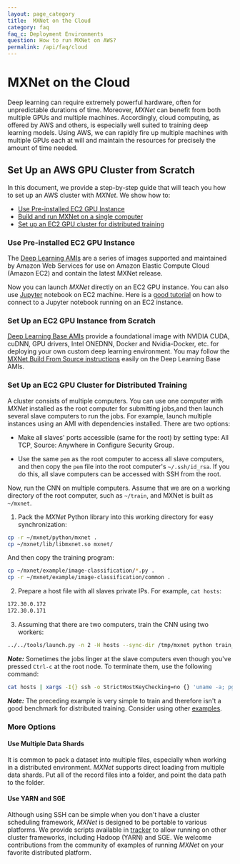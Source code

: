```yaml
---
layout: page_category
title:  MXNet on the Cloud
category: faq
faq_c: Deployment Environments
question: How to run MXNet on AWS?
permalink: /api/faq/cloud
---
```

<!--- Licensed to the Apache Software Foundation (ASF) under one -->
<!--- or more contributor license agreements.  See the NOTICE file -->
<!--- distributed with this work for additional information -->
<!--- regarding copyright ownership.  The ASF licenses this file -->
<!--- to you under the Apache License, Version 2.0 (the -->
<!--- "License"); you may not use this file except in compliance -->
<!--- with the License.  You may obtain a copy of the License at -->

<!---   http://www.apache.org/licenses/LICENSE-2.0 -->

<!--- Unless required by applicable law or agreed to in writing, -->
<!--- software distributed under the License is distributed on an -->
<!--- "AS IS" BASIS, WITHOUT WARRANTIES OR CONDITIONS OF ANY -->
<!--- KIND, either express or implied.  See the License for the -->
<!--- specific language governing permissions and limitations -->
<!--- under the License. -->

# MXNet on the Cloud

Deep learning can require extremely powerful hardware, often for unpredictable durations of time.
Moreover, _MXNet_ can benefit from both multiple GPUs and multiple machines.
Accordingly, cloud computing, as offered by AWS and others,
is especially well suited to training deep learning models.
Using AWS, we can rapidly fire up multiple machines with multiple GPUs each at will
and maintain the resources for precisely the amount of time needed.

## Set Up an AWS GPU Cluster from Scratch

In this document, we provide a step-by-step guide that will teach you
how to set up an AWS cluster with _MXNet_. We show how to:

- [Use Pre-installed EC2 GPU Instance](#use-pre-installed-ec2-gpu-instance)
- [Build and run MXNet on a single computer](#build-and-run-mxnet-on-a-gpu-instance)
- [Set up an EC2 GPU cluster for distributed training](#set-up-an-ec2-gpu-cluster-for-distributed-training)

### Use Pre-installed EC2 GPU Instance
The [Deep Learning AMIs](https://aws.amazon.com/marketplace/search/results?x=0&y=0&searchTerms=Deep+Learning+AMI)
are a series of images supported and maintained by Amazon Web Services for use
on Amazon Elastic Compute Cloud (Amazon EC2) and contain the latest MXNet release.

Now you can launch _MXNet_ directly on an EC2 GPU instance.
You can also use [Jupyter](https://jupyter.org) notebook on EC2 machine.
Here is a [good tutorial](https://github.com/dmlc/mxnet-notebooks)
on how to connect to a Jupyter notebook running on an EC2 instance.

### Set Up an EC2 GPU Instance from Scratch

[Deep Learning Base AMIs](https://aws.amazon.com/marketplace/search/results?x=0&y=0&searchTerms=Deep+Learning+Base+AMI)
provide a foundational image with NVIDIA CUDA, cuDNN, GPU drivers, Intel
ONEDNN, Docker and Nvidia-Docker, etc. for deploying your own custom deep
learning environment. You may follow the [MXNet Build From Source
instructions](https://mxnet.apache.org/get_started/build_from_source) easily on
the Deep Learning Base AMIs.

### Set Up an EC2 GPU Cluster for Distributed Training

A cluster consists of multiple computers.
You can use one computer with _MXNet_ installed as the root computer for submitting jobs,and then launch several
slave computers to run the jobs. For example, launch multiple instances using an
AMI with dependencies installed. There are two options:

- Make all slaves' ports accessible (same for the root) by setting type: All TCP,
   Source: Anywhere in Configure Security Group.

- Use the same `pem` as the root computer to access all slave computers, and
   then copy the `pem` file into the root computer's `~/.ssh/id_rsa`. If you do this, all slave computers can be accessed with SSH from the root.

Now, run the CNN on multiple computers. Assume that we are on a working
directory of the root computer, such as `~/train`, and MXNet is built as `~/mxnet`.

1. Pack the _MXNet_ Python library into this working directory for easy
  synchronization:

  ```bash
  cp -r ~/mxnet/python/mxnet .
  cp ~/mxnet/lib/libmxnet.so mxnet/
  ```

  And then copy the training program:

  ```bash
  cp ~/mxnet/example/image-classification/*.py .
  cp -r ~/mxnet/example/image-classification/common .
  ```

2. Prepare a host file with all slaves private IPs. For example, `cat hosts`:

  ```bash
  172.30.0.172
  172.30.0.171
  ```

3. Assuming that there are two computers, train the CNN using two workers:

  ```bash
  ../../tools/launch.py -n 2 -H hosts --sync-dir /tmp/mxnet python train_mnist.py --kv-store dist_sync
  ```

***Note:*** Sometimes the jobs linger at the slave computers even though you've pressed `Ctrl-c`
at the root node. To terminate them, use the following command:

```bash
cat hosts | xargs -I{} ssh -o StrictHostKeyChecking=no {} 'uname -a; pgrep python | xargs kill -9'
```

***Note:*** The preceding example is very simple to train and therefore isn't a good
benchmark for distributed training. Consider using other [examples](https://github.com/apache/mxnet/tree/master/example/distributed_training).

### More Options
#### Use Multiple Data Shards
It is common to pack a dataset into multiple files, especially when working in a distributed environment.
_MXNet_ supports direct loading from multiple data shards.
Put all of the record files into a folder, and point the data path to the folder.

#### Use YARN and SGE
Although using SSH can be simple when you don't have a cluster scheduling framework,
_MXNet_ is designed to be portable to various platforms.
We provide scripts available in [tracker](https://github.com/dmlc/dmlc-core/tree/master/tracker)
to allow running on other cluster frameworks, including Hadoop (YARN) and SGE.
We welcome contributions from the community of examples of running _MXNet_ on your favorite distributed platform.
